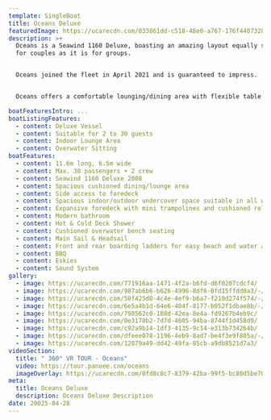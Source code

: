 ```yaml
---
template: SingleBoat
title: Oceans Deluxe
featuredImage: https://ucarecdn.com/033861dd-c518-48e0-a767-176f44073284/
description: >+
  Oceans is a Seawind 1160 Deluxe, boasting an amazing layout equally suitable
  for couples as it is for groups. 


  Oceans joined the fleet in April 2021 and is guaranteed to impress.    With a maximum guest capacity of 30, Oceans delivers the space required for your group without sacrificing any of the creature comforts.  


  Oceans offers a comfortable lounging/dining area with flexible table configuration.   The undercover space is a delightful indoor, outdoor zone that will provide comfort in any weather.   The cushioned overwater bench seating and BBQ area is a beautiful place to chill and watch the world sail by while not missing any of the action.   The foredeck is expansive, offering a combination of wide open deck space, mini trampolines and a cushioned relaxation area.    This vessel is ideal for more relaxed celebrations, families with older kids and corporate events.  

boatFeaturesIntro: ...
boatListingFeatures:
  - content: Deluxe Vessel
  - content: Suitable for 2 to 30 guests
  - content: Indoor Lounge Area
  - content: Overwater Sitting
boatFeatures:
  - content: 11.6m long, 6.5m wide
  - content: M﻿ax. 30 passengers + 2 crew
  - content: Seawind 1160 Deluxe 2008
  - content: Spacious cushioned dining/lounge area
  - content: Side access to foredeck
  - content: Spacious indoor/outdoor undercover space suitable in all weather
  - content: Expansive foredeck with mini trampolines and cushioned relaxation area
  - content: Modern bathroom
  - content: Hot & Cold Deck Shower
  - content: Cushioned overwater bench seating
  - content: Main Sail & Headsail
  - content: Front and rear boarding ladders for easy beach and water access
  - content: BBQ
  - content: Eskies
  - content: Sound System
gallery:
  - image: https://ucarecdn.com/771916aa-1471-4f2a-b6fd-d6f0207cdcf4/
  - image: https://ucarecdn.com/987ab6b6-b626-4996-8df6-0fd15ffdd0a3/-/preview/-/enhance/28/
  - image: https://ucarecdn.com/50f425d0-4c4e-4ef9-b6a7-f210d274f574/-/preview/-/enhance/14/
  - image: https://ucarecdn.com/6e5a4b1d-64e6-404f-8177-b052f1dbae8b/-/crop/1000x569/0,98/-/preview/
  - image: https://ucarecdn.com/798562c0-188d-42ea-8e4a-fd9267b4eb9c/
  - image: https://ucarecdn.com/0e3170b2-7d7d-4605-94ba-8744f1d458d9/
  - image: https://ucarecdn.com/c92a9b14-1df3-4135-9c14-e313b734264b/
  - image: https://ucarecdn.com/dfeee078-1196-4eb9-8ad7-be4f3e9f805a/-/crop/1120x1126/0,284/-/preview/
  - image: https://ucarecdn.com/12879a49-dd42-49fa-85cb-a9db8521d7a3/
videoSection:
  title: " 360° VR TOUR - Oceans"
  video: https://tour.panoee.com/oceans
  imageOverlay: https://ucarecdn.com/0fd8c8c7-8379-42ba-99f5-bc80d5be70c2/
meta:
  title: Oceans Deluxe
  description: Oceans Deluxe Description
date: 20025-04-28
---
```

